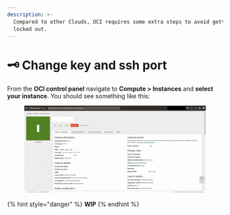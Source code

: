 ```yaml
---
description: >-
  Compared to other Clouds, OCI requires some extra steps to avoid getting
  locked out.
---
```


# 🗝 Change key and ssh port

From the **OCI control panel** navigate to **Compute > Instances** and **select your instance**. You should see something like this:

<figure><img src="../../.gitbook/assets/oracle09.png" alt=""><figcaption></figcaption></figure>

{% hint style="danger" %}
**WIP**
{% endhint %}
